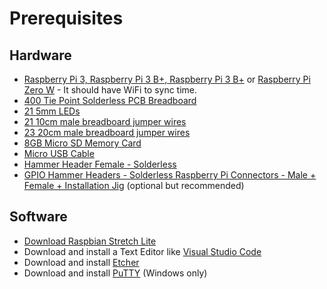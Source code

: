 # Prerequisites

## Hardware

* [Raspberry Pi 3, Raspberry Pi 3 B+, Raspberry Pi 3 B+](https://www.adafruit.com/product/3055) or [Raspberry Pi Zero W](https://www.adafruit.com/product/3400) - It should have WiFi to sync time.
* [400 Tie Point Solderless PCB Breadboard](https://www.aliexpress.com/item/Free-Shipping-400-Tie-Point-Interlocking-Solderless-Breadboard-for-ATMEGA-PIC-400-Tie-Point-Solderless-Breadboard/32456722581.html?spm=a2g0s.9042311.0.0.45bb4c4dDZF8ht)
* [21 5mm LEDs](https://www.aliexpress.com/item/100pcs-5mm-LED-diode-Light-Assorted-Kit-DIY-LEDs-Set-White-Yellow-Red-Green-Blue-free/32323764461.html?spm=a2g0s.9042311.0.0.45bb4c4dDZF8ht)
* [21 10cm male breadboard jumper wires](https://www.aliexpress.com/item/Top-Quality-100pcs-1P-10CM-breadboard-jumper-wires-male-to-male-computer-wires-dupont-cable-jumper/32910299932.html?spm=a2g0s.9042311.0.0.60544c4djAvJZy)
* [23 20cm male breadboard jumper wires](https://www.aliexpress.com/item/Free-shipping-Drop-shipping-New-100pcs-New-Random-Color-1p-to-1p-18cm-male-to-male/1726192986.html?spm=a2g0s.9042311.0.0.60544c4djAvJZy)
* [8GB Micro SD Memory Card](https://www.aliexpress.com/item/New-design-Gold-Micro-SD-card-memory-cards-tf-card-4GB-8GB-16GB-32GB-64GB-real/32793083356.html?spm=a2g0s.9042311.0.0.45bb4c4dDZF8ht)
* [Micro USB Cable](https://www.aliexpress.com/item/CHOETECH-Micro-USB-2-0-Cable-5V-2-4A-1M-A-Male-To-Micro-B-Male/32688105310.html?spm=a2g0s.9042311.0.0.45bb4c4dDZF8ht)
* [Hammer Header Female - Solderless](https://www.adafruit.com/product/3663)
* [GPIO Hammer Headers - Solderless Raspberry Pi Connectors - Male + Female + Installation Jig](https://www.adafruit.com/product/3413) (optional but recommended)

## Software

* [Download Raspbian Stretch Lite](http://director.downloads.raspberrypi.org/raspbian_lite/images/raspbian_lite-2018-06-29/2018-06-27-raspbian-stretch-lite.zip)
* Download and install a Text Editor like [Visual Studio Code](https://code.visualstudio.com)
* Download and install [Etcher](https://etcher.io)
* Download and install [PuTTY](https://www.putty.org/) (Windows only)